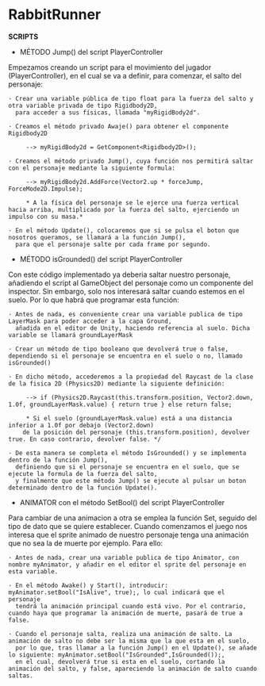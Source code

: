# RabbitRunner

**SCRIPTS**

- MÉTODO Jump() del script PlayerController

Empezamos creando un script para el movimiento del jugador (PlayerController), en el cual se va a definir, para comenzar, el salto del personaje:

    · Crear una variable pública de tipo float para la fuerza del salto y otra variable privada de tipo Rigidbody2D, 
      para acceder a sus físicas, llamada "myRigidBody2d".
      
    · Creamos el método privado Awaje() para obtener el componente Rigidbody2D 
    
         --> myRigidBody2d = GetComponent<Rigidbody2D>();
    
    · Creamos el método privado Jump(), cuya función nos permitirá saltar con el personaje mediante la siguiente formula:
    
         --> myRigidBody2d.AddForce(Vector2.up * forceJump, ForceMode2D.Impulse);
         
         * A la física del personaje se le ejerce una fuerza vertical hacia arriba, multiplicado por la fuerza del salto, ejerciendo un impulso con su masa.*

    · En el método Update(), colocaremos que si se pulsa el boton que nosotros queramos, se llamará a la función Jump(), 
      para que el personaje salte por cada frame por segundo.
    
 - MÉTODO isGrounded() del script PlayerController
    
Con este código implementado ya deberia saltar nuestro personaje, añadiendo el script al GameObject del personaje como un componente del inspector. Sin embargo, solo nos interesará saltar cuando estemos en el suelo. Por lo que habrá que programar esta función:

    · Antes de nada, es conveniente crear una variable publica de tipo LayerMask para poder acceder a la capa Ground, 
      añadida en el editor de Unity, haciendo referencia al suelo. Dicha variable se llamará groundLayerMask

    · Crear un método de tipo booleano que devolverá true o false, dependiendo si el personaje se encuentra en el suelo o no, llamado isGrounded()
    
    · En dicho método, accederemos a la propiedad del Raycast de la clase de la fisica 2D (Physics2D) mediante la siguiente definición:
    
         --> if (Physics2D.Raycast(this.transform.position, Vector2.down, 1.0f, groundLayerMask.value) { return true } else return false;
         
         * Si el suelo (groundLayerMask.value) está a una distancia inferior a 1.0f por debajo (Vector2.down) 
        de la posición del personaje (this.transform.position), devolver true. En caso contrario, devolver false. */
        
    · De esta manera se completa el método IsGrounded() y se implementa dentro de la función Jump(), 
      definiendo que si el personaje se encuentra en el suelo, que se ejecute la formula de la fuerza del salto, 
      y finalmente que este método Jump() se ejecute al pulsar un boton determinado dentro de la función Update().
      
 - ANIMATOR con el método SetBool() del script PlayerController
    
Para cambiar de una animacion a otra se emplea la función Set, seguido del tipo de dato que se quiere establecer. 
Cuando comenzamos el juego nos interesa que el sprite animado de nuestro personaje tenga una animación que no sea la de muerte por ejemplo.
Para ello:

    · Antes de nada, crear una variable publica de tipo Animator, con nombre myAnimator, y añadir en el editor el sprite del personaje en esta variable.

    · En el método Awake() y Start(), introducir: myAnimator.setBool("IsAlive", true);, lo cual indicará que el personaje 
      tendrá la animación principal cuando está vivo. Por el contrario, cuando haya que programar la animación de muerte, pasará de true a false.
      
    · Cuando el personaje salta, realiza una animación de salto. La animación de salto no debe ser la misma que la que esta en el suelo,
      por lo que, tras llamar a la función Jump() en el Update(), se añade lo siguiente: myAnimator.setBool("IsGrounded",IsGrounded());, 
      en el cual, devolverá true si esta en el suelo, cortando la animación del salto, y false, apareciendo la animación de salto cuando saltas.
      
